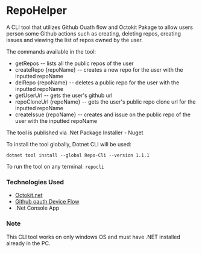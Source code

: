 # RepoHelper

A CLI tool that utilizes Github Ouath flow and Octokit Pakage to allow users person some Github actions such as creating, deleting repos, creating issues and viewing the list of repos owned by the user.

The commands available in the tool:
-    getRepos                     --      lists all the public repos of the user
-    createRepo {repoName}        --      creates a new repo for the user with the inputted repoName
-    delRepo {repoName}           --      deletes a public repo for the user with the inputted repoName
-    getUserUrl                   --      gets the user's github url
-    repoCloneUrl {repoName}      --      gets the user's public repo clone url for the inputted repoName
-    createIssue {repoName}       --      creates and issue on the public repo of the user with the inputted repoName

The tool is published via .Net Package Installer - Nuget

To install the tool globally, Dotnet CLI will be used:
```
dotnet tool install --global Repo-Cli --version 1.1.1
```
To run the tool on any terminal: ```repocli```

### Technologies Used
- [Octokit.net](https://github.com/octokit/octokit.net)
- [Github oauth Device Flow](https://docs.github.com/en/developers/apps/building-oauth-apps/authorizing-oauth-apps#device-flow)
- .Net Console App

### Note
This CLI tool works on only windows OS and must have .NET installed already in the PC.
